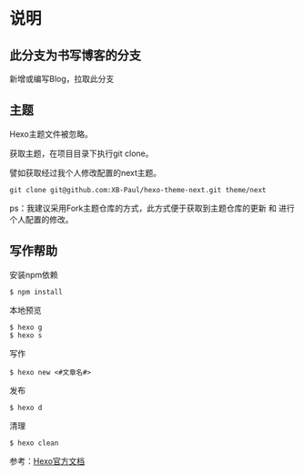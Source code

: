 # 说明

## 此分支为书写博客的分支
新增或编写Blog，拉取此分支

## 主题
Hexo主题文件被忽略。

获取主题，在项目目录下执行git clone。

譬如获取经过我个人修改配置的next主题。

    git clone git@github.com:XB-Paul/hexo-theme-next.git theme/next

ps：我建议采用Fork主题仓库的方式，此方式便于获取到主题仓库的更新 和 进行个人配置的修改。

## 写作帮助

安装npm依赖
    
    $ npm install
    

本地预览

    $ hexo g
    $ hexo s
    

写作

    $ hexo new <#文章名#>
    
发布

    $ hexo d
    
清理
    
    $ hexo clean
    
参考：[Hexo官方文档](https://hexo.io/zh-cn/docs/)




